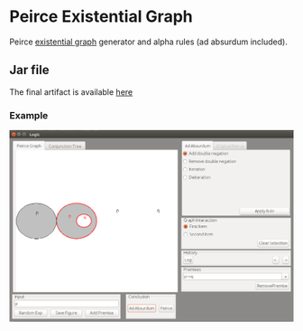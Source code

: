 # Peirce Existential Graph

Peirce [existential graph](https://en.wikipedia.org/wiki/Existential_graph) generator and alpha rules (ad absurdum included).

## Jar file
The final artifact is available [here](/extra/Logic.jar)

### Example

![example](/extra/peirceExample.png)

